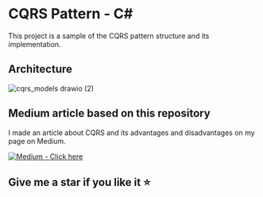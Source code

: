 # CQRS Pattern - C#

This project is a sample of the CQRS pattern structure and its implementation.

## Architecture ##
![cqrs_models drawio (2)](https://user-images.githubusercontent.com/33236928/224923823-110b5244-56b6-4a4b-b7f6-ca982dc7e4f0.png)

## Medium article based on this repository
I made an article about CQRS and its advantages and disadvantages on my page on Medium. 

[![Medium -  Click here](https://img.shields.io/badge/Medium-_Click_here-2ea44f?logo=medium)](https://medium.com/@martinstm)

## Give me a star if you like it :star:

